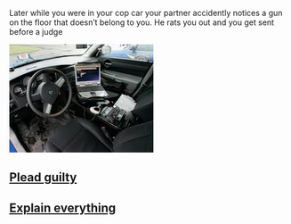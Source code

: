 Later while you were in your cop car your partner accidently notices a gun on the floor that doesn’t belong to you. He rats you out and you get sent before a judge    

![gun](../../images/gun.jpeg)

## [Plead guilty](plead/plead.md)
## [Explain everything](explain/explain.md)